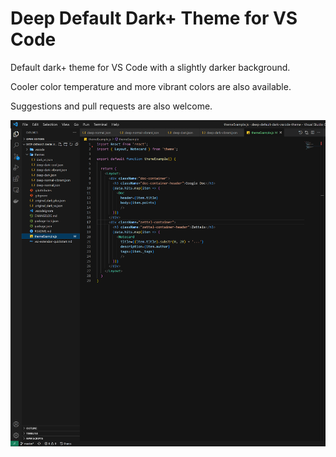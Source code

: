 # Deep Default Dark+ Theme for VS Code

Default dark+ theme for VS Code with a slightly darker background.  

Cooler color temperature and more vibrant colors are also available.  

Suggestions and pull requests are also welcome.  

![deep dark preview image](/images/deep-dark-cropped.PNG)
